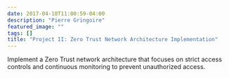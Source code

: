 ```yaml
---
date: 2017-04-10T11:00:59-04:00
description: "Pierre Gringoire"
featured_image: ""
tags: []
title: "Project II: Zero Trust Network Architecture Implementation"
---
```


Implement a Zero Trust network architecture that focuses on strict access controls and continuous monitoring to prevent unauthorized access.


























































